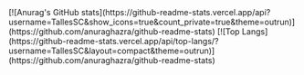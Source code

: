 <div style="display: flex;">
  [![Anurag's GitHub stats](https://github-readme-stats.vercel.app/api?username=TallesSC&show_icons=true&count_private=true&theme=outrun)](https://github.com/anuraghazra/github-readme-stats)
  [![Top Langs](https://github-readme-stats.vercel.app/api/top-langs/?username=TallesSC&layout=compact&theme=outrun)](https://github.com/anuraghazra/github-readme-stats)  
 </div>
